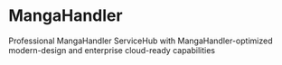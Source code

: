 # MangaHandler
Professional MangaHandler ServiceHub with MangaHandler-optimized modern-design and enterprise cloud-ready capabilities
